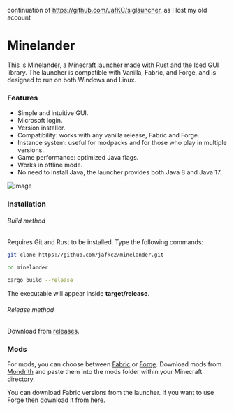 continuation of https://github.com/JafKC/siglauncher, as I lost my old account

# Minelander
This is Minelander, a Minecraft launcher made with Rust and the Iced GUI library. 
The launcher is compatible with Vanilla, Fabric, and Forge, and is designed to run on both Windows and Linux.

### Features
* Simple and intuitive GUI.
* Microsoft login.
* Version installer.
* Compatibility: works with any vanilla release, Fabric and Forge.
* Instance system: useful for modpacks and for those who play in multiple versions.
* Game performance: optimized Java flags.
* Works in offline mode.
* No need to install Java, the launcher provides both Java 8 and Java 17.

![image](https://github.com/user-attachments/assets/1631065a-b5da-41ea-8014-b68b91ad8493)




### Installation
###### Build method
Requires Git and Rust to be installed. Type the following commands:

```bash
git clone https://github.com/jafkc2/minelander.git
```
```bash
cd minelander
```
```bash
cargo build --release
```
The executable will appear inside **target/release**.

###### Release method
Download from [releases](https://github.com/Jafkc2/minelander/releases).


### Mods
For mods, you can choose between [Fabric](https://fabricmc.net/) or [Forge](https://files.minecraftforge.net/net/minecraftforge/forge/). Download mods from [Mondrith](https://modrinth.com/mods) and paste them into the mods folder within your Minecraft directory.

You can download Fabric versions from the launcher. If you want to use Forge then download it from [here](https://files.minecraftforge.net/net/minecraftforge/forge/).

